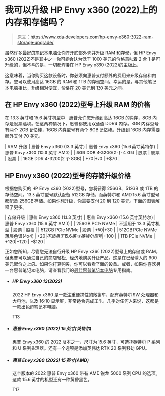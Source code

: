 # 我可以升级 HP Envy x360 (2022)上的内存和存储吗？

> 原文：<https://www.xda-developers.com/hp-envy-x360-2022-ram-storage-upgrade/>

虽然许多[最好的笔记本电脑](https://www.xda-developers.com/best-laptops/)让你拧开底部外壳并升级 RAM 和存储，但 HP Envy x360 (2022)不是其中之一你可能会认为[低于 1000 美元的价格](https://www.xda-developers.com/best-laptops-under-1000/)意味着 2 合 1 是可升级的，但不幸的是，一切都焊接在 HP Envy x360 (2022)的主板上。

这意味着，当你购买这款设备时，你必须向惠普支付额外的费用来升级存储和内存。您可以使用高达 16GB 的 RAM 和 1TB 的存储空间。幸运的是，与其他笔记本电脑相比，升级相对便宜，价格在 20 美元到 120 美元之间。

## 在 HP Envy x360 (2022)型号上升级 RAM 的价格

在 13.3 英寸和 15.6 英寸机型中，惠普允许您升级到高达 16GB 的内存，8GB 内存是股票选项。在这两种情况下，惠普都使用双通道 DDR4 内存。8GB 内存型号有两个 2GB 记忆棒，16GB 内存型号有两个 8GB 记忆棒。升级到 16GB 内存需要额外支付 70 美元。

| RAM 升级 | 惠普 Envy x360 (13.3 英寸) | 惠普 Envy x360 (15.6 英寸英特尔) | 惠普 Envy x360 (15.6 英寸 AMD) |
| 8GB DDR 4-3200(2 个 4 GB) | 股票 | 股票 | 股票 |
| 16GB DDR 4-3200(2 个 8GB) | +$70 | +$70 | +$70 |

## HP Envy x360 (2022)型号的存储升级价格

根据您购买的 HP Envy x360 (2022)型号，您将获得 256GB、512GB 或 1TB 的存储空间。13.3 英寸型号默认配备 512GB 存储，而英特尔和 AMD 15.6 英寸型号都配备 256GB 存储。如果你想升级，你需要支付 20 到 120 美元。下面的图表解释了更多。

| 存储升级 | 惠普 Envy x360 (13.3 英寸) | 惠普 Envy x360 (15.6 英寸英特尔) | 惠普 Envy x360 (15.6 英寸 AMD) |
| 256GB PCIe NVMe | 不适用于 13.3 英寸机型 | 股票 | 股票 |
| 512GB PCIe NVMe | 股票 | +$50 | +$30 |
| 512GB PCIe NVMe 薄层色谱(4x4) | +$20 | 不适用于 15.6 英寸英特尔型号 | +$100 |
| 1TB PCIe NVMe | +$120 | +$120 | +$120 |

正如您所知，尽管您无法自行升级 HP Envy x360 (2022)型号上的存储或 RAM，但惠普可以通过自己的商店轻松、经济地购买升级产品。这是在已经诱人的 900 美元起价之上的。如果你打算购买，你可以看看下面的设备。或者，如果你喜欢另一台惠普笔记本电脑，请查看我们的[最佳惠普笔记本电脑](https://www.xda-developers.com/best-hp-laptops/)专用指南。

*   ##### HP Envy x360 13(2022)

    2022 HP Envy x360 是一款注重便携性的敞篷车，配有英特尔 9W 处理器和大电池，以及 16:10 显示屏，非常适合完成工作。几乎对任何人来说，这都是一款出色的笔记本电脑。

    T13
*   ##### 惠普 Envy x360 (2022) 15 英寸(英特尔)

    惠普 Envy x360 的 2022 版本之一，尺寸为 15.6 英寸，可选择英特尔 P 系列和 U 系列处理器。还有一个选项是添加英伟达 RTX 20 系列移动 GPU。

*   ##### 惠普 Envy x360 (2022) 15 英寸(AMD)

    这个版本的 2022 惠普 Envy x360 带有 AMD 锐龙 5000 系列 CPU 的选项。这款 15.6 英寸的机型还有一种黄昏黑色。

    T17